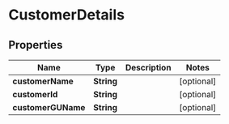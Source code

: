 

# CustomerDetails


## Properties

| Name | Type | Description | Notes |
|------------ | ------------- | ------------- | -------------|
|**customerName** | **String** |  |  [optional] |
|**customerId** | **String** |  |  [optional] |
|**customerGUName** | **String** |  |  [optional] |



